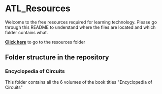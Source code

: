 
# ATL_Resources

Welcome to the free resources required for learning technology. Please go through this README to understand where the files are located and which folder contains what. 

**[Click here](https://drive.google.com/drive/folders/1k1xqlwMxYEoMbgHmkCwesxErKufQx6c0?usp=sharing)** to go to the resources folder

## Folder structure in the repository

### Encyclopedia of Circuits

This folder contains all the 6 volumes of the book titles "Encyclopedia of Circuits"
